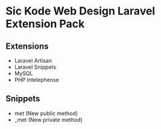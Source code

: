 # **Sic Kode Web Design** Laravel Extension Pack

## Extensions

- Laravel Artisan
- Laravel Snippets
- MySQL
- PHP Intelephense

## Snippets

- met (New public method)
- \_met (New private method)
